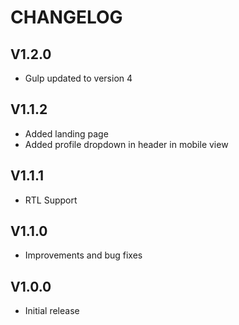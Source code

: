 CHANGELOG
=========
V1.2.0
------
 - Gulp updated to version 4

V1.1.2
------
 - Added landing page
 - Added profile dropdown in header in mobile view


V1.1.1
------
 - RTL Support


V1.1.0
------
 - Improvements and bug fixes


V1.0.0
------
 - Initial release
